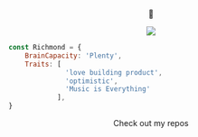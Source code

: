 <p align="center"> 👋 </p>
<p align="center"> <img src="https://i.postimg.cc/gjpbcGCn/fa.png" > </p>
<p align="center">
<!-- <a href= "https://twitter.com/_Rixchy"><img src="https://img.icons8.com/material-outlined/30/000000/twitter.png"/></a> -->
</p>

```javascript
const Richmond = {
    BrainCapacity: 'Plenty',
    Traits: [
              'love building product',
              'optimistic',
              'Music is Everything'
            ],
}

```
<p align="center"> Check out my repos </p>

<!--
[![Anurag's github stats](https://github-readme-stats.vercel.app/api?username=Richmond-Eribo)](https://github.com/anuraghazra/github-readme-stats)
 -->

<!--
**Richmond-Eribo/Richmond-Eribo** is a ✨ _special_ ✨ repository because its `README.md` (this file) appears on your GitHub profile.

Here are some ideas to get you started:

- 🔭 I’m currently working on ...
- 🌱 I’m currently learning ...
- 👯 I’m looking to collaborate on ...
- 🤔 I’m looking for help with ...
- 💬 Ask me about ...
- 📫 How to reach me: ...
- 😄 Pronouns: ...
- ⚡ Fun fact: ...
-->

